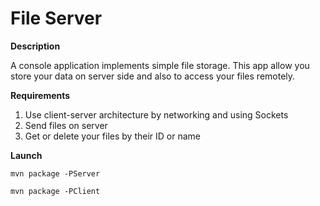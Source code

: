 # File Server
**Description**

A console application implements simple file storage. This app allow you store your data on server side and also to access your files remotely.

**Requirements**

1. Use client-server architecture by networking and using Sockets
2. Send files on server
3. Get or delete your files by their ID or name

**Launch**
 
`mvn package -PServer`

`mvn package -PClient`
